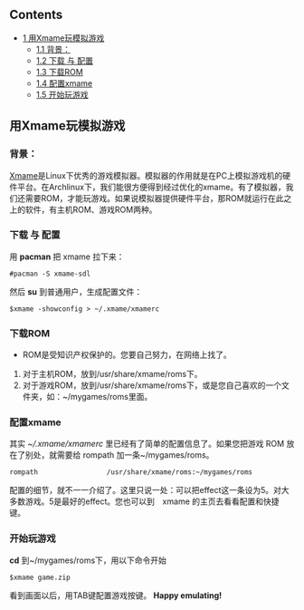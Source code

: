 ## Contents

*   [1 用Xmame玩模拟游戏](#.E7.94.A8Xmame.E7.8E.A9.E6.A8.A1.E6.8B.9F.E6.B8.B8.E6.88.8F)
    *   [1.1 背景：](#.E8.83.8C.E6.99.AF.EF.BC.9A)
    *   [1.2 下载 与 配置](#.E4.B8.8B.E8.BD.BD_.E4.B8.8E_.E9.85.8D.E7.BD.AE)
    *   [1.3 下载ROM](#.E4.B8.8B.E8.BD.BDROM)
    *   [1.4 配置xmame](#.E9.85.8D.E7.BD.AExmame)
    *   [1.5 开始玩游戏](#.E5.BC.80.E5.A7.8B.E7.8E.A9.E6.B8.B8.E6.88.8F)

## 用Xmame玩模拟游戏

### 背景：

[Xmame](http://x.mame.net)是Linux下优秀的游戏模拟器。模拟器的作用就是在PC上模拟游戏机的硬件平台。在Archlinux下，我们能很方便得到经过优化的xmame。有了模拟器，我们还需要ROM，才能玩游戏。如果说模拟器提供硬件平台，那ROM就运行在此之上的软件，有主机ROM、游戏ROM两种。

### 下载 与 配置

用 **pacman** 把 xmame 拉下来：

```
#pacman -S xmame-sdl

```

然后 **su** 到普通用户，生成配置文件：

```
$xmame -showconfig > ~/.xmame/xmamerc

```

### 下载ROM

*   ROM是受知识产权保护的。您要自己努力，在网络上找了。

1.  对于主机ROM，放到/usr/share/xmame/roms下。
2.  对于游戏ROM，放到/usr/share/xmame/roms下，或是您自己喜欢的一个文件夹，如：~/mygames/roms里面。

### 配置xmame

其实 *~/.xmame/xmamerc* 里已经有了简单的配置信息了。如果您把游戏 ROM 放在了别处，就需要给 rompath 加一条~/mygames/roms。

```
rompath                 /usr/share/xmame/roms:~/mygames/roms

```

配置的细节，就不一一介绍了。这里只说一处：可以把effect这一条设为5。对大多数游戏。5是最好的effect。您也可以到　xmame 的主页去看看配置和快捷键。

### 开始玩游戏

**cd** 到~/mygames/roms下，用以下命令开始

```
$xmame game.zip 

```

看到画面以后，用TAB键配置游戏按键。 **Happy emulating!**